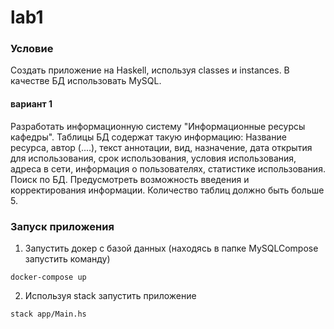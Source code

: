 # lab1
### Условие 
Создать приложение на Haskell, используя classes и instances. В качестве БД использовать MySQL.
#### вариант 1
Разработать информационную систему "Информационные ресурсы кафедры". Таблицы БД содержат такую информацию: Название ресурса, автор (....), текст аннотации, вид, назначение, дата открытия для использования, срок использования, условия использования, адреса в сети, информация о пользователях, статистике использования. Поиск по БД. Предусмотреть возможность введения и корректирования информации. Количество таблиц должно быть больше 5.

### Запуск приложения
1. Запустить докер с базой данных (находясь в папке MySQLCompose запустить команду)
```
docker-compose up
```
2. Используя stack запустить приложение
```
stack app/Main.hs
```

